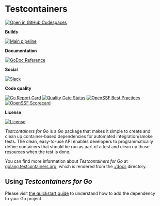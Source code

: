 # Testcontainers

[![Open in GitHub Codespaces](https://github.com/codespaces/badge.svg)](https://github.com/codespaces/new?hide_repo_select=true&ref=main&repo=141451032&machine=standardLinux32gb&devcontainer_path=.devcontainer%2Fdevcontainer.json&location=EastUs)

**Builds**

[![Main pipeline](https://github.com/testcontainers/testcontainers-go/actions/workflows/ci.yml/badge.svg?branch=main)](https://github.com/testcontainers/testcontainers-go/actions/workflows/ci.yml)

**Documentation**

[![GoDoc Reference](https://camo.githubusercontent.com/8609cfcb531fa0f5598a3d4353596fae9336cce3/68747470733a2f2f676f646f632e6f72672f6769746875622e636f6d2f79616e6777656e6d61692f686f772d746f2d6164642d62616467652d696e2d6769746875622d726561646d653f7374617475732e737667)](https://pkg.go.dev/github.com/testcontainers/testcontainers-go)

**Social**

[![Slack](https://img.shields.io/badge/Slack-4A154B?logo=slack)](https://testcontainers.slack.com/)

**Code quality**

[![Go Report Card](https://goreportcard.com/badge/github.com/testcontainers/testcontainers-go)](https://goreportcard.com/report/github.com/testcontainers/testcontainers-go)
[![Quality Gate Status](https://sonarcloud.io/api/project_badges/measure?project=testcontainers_testcontainers-go&metric=alert_status)](https://sonarcloud.io/summary/new_code?id=testcontainers_testcontainers-go)
[![OpenSSF Best Practices](https://www.bestpractices.dev/projects/6957/badge)](https://www.bestpractices.dev/projects/6957)
[![OpenSSF Scorecard](https://api.securityscorecards.dev/projects/github.com/testcontainers/testcontainers-go/badge)](https://securityscorecards.dev/viewer/?uri=github.com/testcontainers/testcontainers-go)

**License**

[![License](https://img.shields.io/badge/license-MIT-blue)](https://github.com/testcontainers/testcontainers-go/blob/main/LICENSE)

_Testcontainers for Go_ is a Go package that makes it simple to create and clean up container-based dependencies for
automated integration/smoke tests. The clean, easy-to-use API enables developers to programmatically define containers
that should be run as part of a test and clean up those resources when the test is done.

You can find more information about _Testcontainers for Go_ at [golang.testcontainers.org](https://golang.testcontainers.org), which is rendered from the [./docs](./docs) directory.

## Using _Testcontainers for Go_

Please visit [the quickstart guide](https://golang.testcontainers.org/quickstart) to understand how to add the dependency to your Go project.
